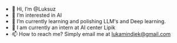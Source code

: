 - 👋 Hi, I’m @Luksuz
- 👀 I’m interested in AI
- 🌱 I’m currently learning and polishing LLM's and Deep learning.
- 💞️ I am currently an intern at AI center Lipik
- 📫 How to reach me? Simply email me at lukamindjek@gmail.com

<!---
Luksuz/Luksuz is a ✨ special ✨ repository because its `README.md` (this file) appears on your GitHub profile.
You can click the Preview link to take a look at your changes.
--->
